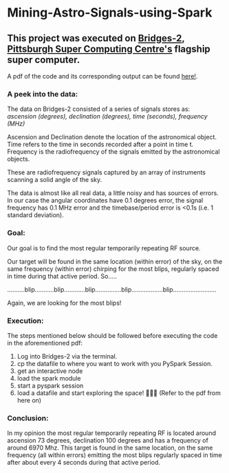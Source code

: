 # Mining-Astro-Signals-using-Spark

## This project was executed on [Bridges-2](https://www.psc.edu/resources/bridges-2/), [Pittsburgh Super Computing Centre's](https://www.psc.edu/) flagship super computer.

A pdf of the code and its corresponding output can be found [here!](https://github.com/Ruchita1003/Mining-Astro-Signals-using-Spark/blob/main/Mining_Astro_Signals_using_Spark.pdf).

### A peek into the data:
The data on Bridges-2 consisted of a series of signals stores as:<br>
_ascension (degrees),  declination (degrees),  time (seconds),  frequency (MHz)_
    
Ascension and Declination denote the location of the astronomical object. Time refers to the time in seconds recorded after a point in time t. Frequency is the radiofrequency of the signals emitted by the astronomical objects.

These are radiofrequency signals captured by an array of instruments scanning a solid angle of the sky.

The data is almost like all real data, a little noisy and has sources of errors. In our case the angular coordinates have 0.1 degrees error, the signal frequency has 0.1 MHz error and the timebase/period error is <0.1s (i.e. 1 standard deviation).

### Goal:
Our goal is to find the most regular temporarily repeating RF source.

Our target will be found in the same location (within error) of the sky, on the same frequency (within error) chirping for the most blips, regularly spaced in time during that active period. So.....

..........blip...........blip............blip...............blip..................blip.........................

Again, we are looking for the most blips!

### Execution:

The steps mentioned below should be followed before executing the code in the aforementioned pdf:
1) Log into Bridges-2 via the terminal.
2) cp the datafile to where you want to work with you PySpark Session.
3) get an interactive node
4) load the spark module
5) start a pyspark session
6) load a datafile and start exploring the space! :satellite::telescope::stars: (Refer to the pdf from here on)

### Conclusion:

In my opinion the most regular temporarily repeating RF is located around ascension 73 degrees, declination 100 degrees and has a frequency of around 6970 Mhz. This target is found in the same location, on the same frequency (all within errors) emitting the most blips regularly spaced in time after about every 4 seconds during that active period.
